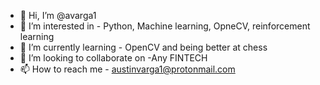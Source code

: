 - 👋 Hi, I’m @avarga1
- 👀 I’m interested in - Python, Machine learning, OpneCV, reinforcement learning
- 🌱 I’m currently learning - OpenCV and being better at chess
- 💞️ I’m looking to collaborate on -Any FINTECH
- 📫 How to reach me - austinvarga1@protonmail.com

<!---
avarga1/avarga1 is a ✨ special ✨ repository because its `README.md` (this file) appears on your GitHub profile.
You can click the Preview link to take a look at your changes.
--->
